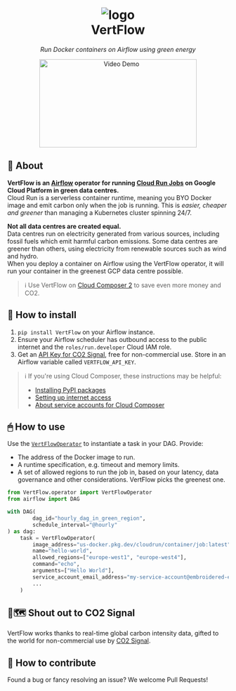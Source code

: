 <dl>
  <h1>
        <div align=center><img src="https://storage.googleapis.com/vertflow/logo.png" alt="logo"/></div>
    <div align=center>VertFlow</div>
  </h1>
  <p align="center"><i>Run Docker containers on Airflow using green energy</i></p>
  <p align="center"><a href="https://drive.google.com/file/d/15XDWTu4kZfxE-SHAQcyMokr52gE_zGhv/view"><img src="https://storage.googleapis.com/vertflow/video_screenshot.png" width="358" height="201"  alt="Video Demo"/></a></p>
</dl>

## 📖 About

**VertFlow is an [Airflow](https://airflow.apache.org/) operator for
running [Cloud Run Jobs](https://cloud.google.com/run/docs/create-jobs) on Google Cloud Platform in green data
centres.**  
Cloud Run is a serverless container runtime, meaning you BYO Docker image and emit carbon only when the job is running.
This is *easier, cheaper and greener* than managing a Kubernetes cluster spinning 24/7.

**Not all data centres are created equal.**  
Data centres run on electricity generated from various sources, including fossil fuels which emit harmful carbon
emissions. Some data centres are greener than others, using electricity from renewable sources such as wind and hydro.  
When you deploy a container on Airflow using the VertFlow operator, it will run your container in the greenest GCP data
centre possible.

> ℹ️ Use VertFlow on [Cloud Composer 2](https://cloud.google.com/composer/docs/composer-2/composer-versioning-overview)
> to save even
> more money and CO2.

## 🔧 How to install

1. `pip install VertFlow` on your Airflow instance.
2. Ensure your Airflow scheduler has outbound access to the public internet and the `roles/run.developer` Cloud IAM
   role.
3. Get an [API Key for CO2 Signal](https://www.co2signal.com/), free for non-commercial use. Store in an Airflow variable called `VERTFLOW_API_KEY`.

> ℹ️ If you're using Cloud Composer, these instructions may be helpful:
> * [Installing PyPI packages](https://cloud.google.com/composer/docs/how-to/using/installing-python-dependencies#install-package)
> * [Setting up internet access](https://cloud.google.com/composer/docs/concepts/private-ip#public_internet_access_for_your_workflows)
> * [About service accounts for Cloud Composer](https://cloud.google.com/composer/docs/composer-2/access-control#about-service)

## 🖱 How to use

Use the [`VertFlowOperator`](https://github.com/ovotech/VertFlow/blob/main/src/operator.py#L30) to instantiate a task in your DAG.
Provide:

* The address of the Docker image to run.
* A runtime specification, e.g. timeout and memory limits.
* A set of allowed regions to run the job in, based on your latency, data governance and other considerations. VertFlow
  picks the greenest one.

```python
from VertFlow.operator import VertFlowOperator
from airflow import DAG

with DAG(
        dag_id="hourly_dag_in_green_region",
        schedule_interval="@hourly"
) as dag:
    task = VertFlowOperator(
        image_address="us-docker.pkg.dev/cloudrun/container/job:latest",
        name="hello-world",
        allowed_regions=["europe-west1", "europe-west4"],
        command="echo",
        arguments=["Hello World"],
        service_account_email_address="my-service-account@embroidered-elephant-739.iam.gserviceaccount.com",
        ...
    )
```

## 🔌🗺 Shout out to CO2 Signal

VertFlow works thanks to real-time global carbon intensity data, gifted to the world for non-commercial use
by [CO2 Signal](https://www.co2signal.com/).

## 🤝 How to contribute

Found a bug or fancy resolving an issue? We welcome Pull Requests!
